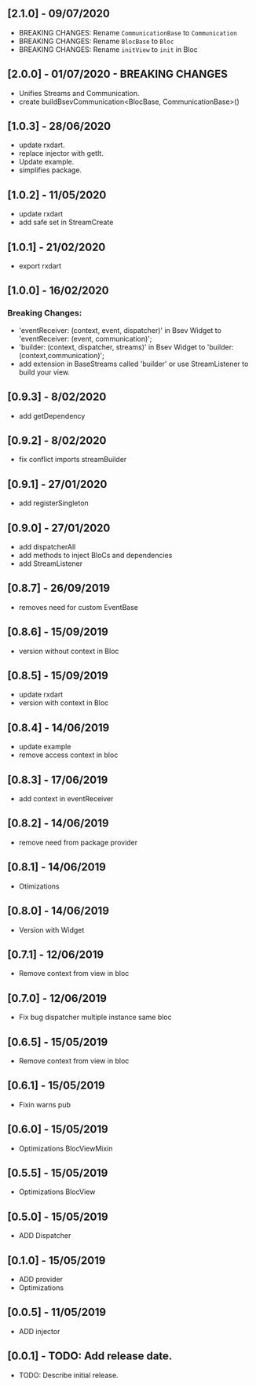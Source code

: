 ## [2.1.0] - 09/07/2020

* BREAKING CHANGES: Rename `CommunicationBase` to `Communication`
* BREAKING CHANGES: Rename `BlocBase` to `Bloc`
* BREAKING CHANGES: Rename `initView` to `init` in Bloc

## [2.0.0] - 01/07/2020 - BREAKING CHANGES

* Unifies Streams and Communication.
* create buildBsevCommunication<BlocBase, CommunicationBase>()

## [1.0.3] - 28/06/2020

* update rxdart.
* replace injector with getIt.
* Update example.
* simplifies package.

## [1.0.2] - 11/05/2020

* update rxdart
* add safe set in StreamCreate

## [1.0.1] - 21/02/2020

* export rxdart

## [1.0.0] - 16/02/2020

### Breaking Changes: 
- 'eventReceiver: (context, event, dispatcher)' in Bsev Widget to 'eventReceiver: (event, communication)';
- 'builder: (context, dispatcher, streams)' in Bsev Widget to 'builder: (context,communication)';
- add extension in BaseStreams called 'builder' or use StreamListener to build your view.

## [0.9.3] - 8/02/2020

* add getDependency

## [0.9.2] - 8/02/2020

* fix conflict imports streamBuilder

## [0.9.1] - 27/01/2020

* add registerSingleton

## [0.9.0] - 27/01/2020

* add dispatcherAll
* add methods to inject BloCs and dependencies
* add StreamListener

## [0.8.7] - 26/09/2019

* removes need for custom EventBase

## [0.8.6] - 15/09/2019

* version without context in Bloc

## [0.8.5] - 15/09/2019

* update rxdart
* version with context in Bloc

## [0.8.4] - 14/06/2019

* update example
* remove access context in bloc

## [0.8.3] - 17/06/2019

* add context in eventReceiver

## [0.8.2] - 14/06/2019

* remove need from package provider

## [0.8.1] - 14/06/2019

* Otimizations

## [0.8.0] - 14/06/2019

* Version with Widget

## [0.7.1] - 12/06/2019

* Remove context from view in bloc

## [0.7.0] - 12/06/2019

* Fix bug dispatcher multiple instance same bloc

## [0.6.5] - 15/05/2019

* Remove context from view in bloc

## [0.6.1] - 15/05/2019

* Fixin warns pub

## [0.6.0] - 15/05/2019

* Optimizations BlocViewMixin

## [0.5.5] - 15/05/2019

* Optimizations BlocView

## [0.5.0] - 15/05/2019

* ADD Dispatcher

## [0.1.0] - 15/05/2019

* ADD provider
* Optimizations

## [0.0.5] - 11/05/2019

* ADD injector

## [0.0.1] - TODO: Add release date.

* TODO: Describe initial release.

